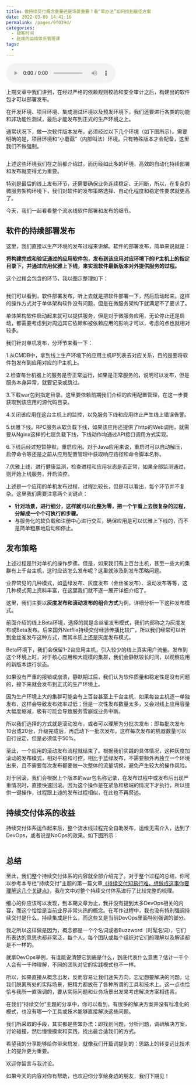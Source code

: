 ```yaml
---
title: 做持续交付概念重要还是场景重要？看“笨办法”如何找到最佳方案
date: 2022-03-09 14:41:16
permalink: /pages/9f039d/
categories:
  - 极客时间
  - 赵成的运维体系管理课
tags:
  - 
---
```

<audio title="20.做持续交付概念重要还是场景重要？看“笨办法”如何找到最佳方案" src="https://static001.geekbang.org/resource/audio/4e/c4/4e00d399014a5495a126d27fdf1f36c4.mp3" controls="controls"></audio> 
<p>上期文章中我们讲到，在经过严格的依赖规则校验和安全审计之后，构建出的软件包才可以部署发布。</p>
<p>在开发环境、项目环境、集成测试环境以及预发环境下，我们还要进行各类的功能和非功能性测试，最后才能发布到正式的生产环境之上。</p>
<p>通常状况下，做一次软件版本发布，必须经过以下几个环境（如下图所示）。需要明确的是，项目环境和“小蘑菇”（内部叫法）环境，只有特殊版本才会配备，这里我们不做强制。</p>
<p><img src="https://static001.geekbang.org/resource/image/36/6e/36066f4cc87bf4337a4f84e42cfd256e.jpg" alt="" /></p>
<p>上述这些环境我们在之前都介绍过。而历经如此多的环境，高效的自动化持续部署和发布就变得尤为重要。</p>
<p>特别是最后的线上发布环节，还需要确保业务连续稳定、无间断，所以，在复杂的微服务架构环境下，我们对软件的发布策略选择、自动化程度和稳定性要求就更高了。</p>
<p>今天，我们一起看看整个流水线软件部署和发布的细节。</p>
<h2>软件的持续部署发布</h2>
<p>这里，我们直接以生产环境的发布过程来讲解。软件的部署发布，简单来说就是：</p>
<p><strong>将构建完成和验证通过的应用软件包，发布到该应用对应环境下的IP主机上的指定目录下，并通过应用优雅上下线，来实现软件最新版本对外提供服务的过程。</strong></p>
<p>这个过程会包含的环节，我以图示整理如下：</p>
<p><img src="https://static001.geekbang.org/resource/image/71/b0/71bf16155f4071bda146db69a3ac67b0.jpg" alt="" /></p>
<p>我们可以看到，软件部署发布，听上去就是把软件部署一下，然后启动起来。这样的操作方式对于单体架构软件没有问题，但是在微服务架构下就满足不了要求了。</p>
<p>单体架构软件启动起来就可以提供服务，但是对于微服务应用，无论停止还是启动，都需要考虑到对周边其它依赖和被依赖应用的影响才可以，考虑的点也就相对较多。</p>
<p>我们针对单机发布，分环节来看一下：</p>
<p>1.从CMDB中，拿到线上生产环境下的应用主机IP列表去对应关系，目的是要将软件包发布到应用对应的IP主机上。</p>
<p>2.检查每台机器上的服务是否正常运行，如果是正常服务的，说明可以发布，但是服务本身异常，就要记录或跳过。</p>
<p>3.下载war包到指定目录。这里要依赖前期我们介绍的应用配置管理，在这一步要获取到该应用的源代码目录。</p>
<p>4.关闭该应用在这台主机上的监控，以免服务下线和应用终止产生线上错误告警。</p>
<p>5.优雅下线。RPC服务从软负载下线，如果该应用还提供了http的Web调用，就需要从Nginx这样的七层负载下线，下线动作均通过API接口调用方式实现。</p>
<p>6.下线后经过短暂静默，重启应用。对于Java应用来说，重启时可以自动解压，启停命令等还是之前从应用配置管理中获取响应路径和命令脚本名称。</p>
<p>7.优雅上线，进行健康监测，检查进程和应用状态是否正常，如果全部监测通过，则开始上线服务，开启监控。</p>
<p>上述是一个应用的单机发布过程，过程比较长，但是可以看出，每个环节并不复杂。这里我们需要注意两个关键点：</p>
<ul>
<li><strong>针对场景，进行细分，这样就可以化整为零，把一个乍看上去很复杂的过程，分解成一个个可执行的步骤。</strong></li>
<li>与服务化的软负载和注册中心进行交互，确保应用是可以优雅上下线的，而不是简单粗暴地启动和停止。</li>
</ul>
<!-- [[[read_end]]] -->
<h2>发布策略</h2>
<p>上述过程是针对单机的操作步骤。但是，如果我们有上百台主机，甚至一些大的集群有上千台主机，这时应该怎么发布呢？这里就涉及到发布策略问题。</p>
<p>业界常见的几种模式，如蓝绿发布、灰度发布（金丝雀发布）、滚动发布等等，这几种模式网上资料丰富，在这里我们就不逐一展开详细介绍了。</p>
<p>这里，我们主要以<strong>灰度发布和滚动发布的组合方式</strong>为例，详细分析一下这种发布模式。</p>
<p>前面介绍的线上Beta环境，选择的就是金丝雀发布模式，我们内部称之为灰度发布或Beta发布。后来国外Netflix持续交付经验传播比较广，所以我们经常可以听到金丝雀发布这种方式，而其本质上还是灰度发布模式。</p>
<p>Beta环境下，我们会保留1-2台应用主机，引入较少的线上真实用户流量。发布到这个环境上时，对于核心应用和大规模的集群，我们会静默较长时间，以观察应用的新版本运行状态。</p>
<p>如果没有严重的报错或崩溃，静默期过后，我们认为软件质量和稳定性是没有问题的，接下来就会发布到正式的生产环境上。</p>
<p>因为生产环境上大的集群可能会有上百台甚至上千台主机，如果每台主机逐一单独发布，这样会导致发布效率过低；但是一次性发布数量太多，又会对线上应用容量大幅度缩减，极有可能会导致服务雪崩或业务中断。</p>
<p>所以我们选择的方式就是滚动发布，或者可以理解为分批次发布：即每批次发布10台或20台，升级完成后，再启动下一批次发布。这样每次发布的机器数量可以自行设定，但是必须低于50%。</p>
<p>至此，一个应用的滚动发布流程就结束了。根据我们实践的具体情况，这种灰度加滚动的发布模式，相对平稳和可控。相比于蓝绿发布，不需要额外再独立一个环境出来，且不需要每次发布都要做一次整体的流量切换，避免产生较大的操作风险。</p>
<p>对于回滚，我们会根据上个版本的war包名称记录，在发布过程中或发布后出现严重情况时，直接快速回滚。因为这个操作是在紧急和极端的情况下才执行，所以提供一键操作，过程跟上述的发布过程相似，在此也不再赘述。</p>
<h2>持续交付体系的收益</h2>
<p>持续交付体系运作起来后，整个流水线过程完全自助发布，运维无需介入，达到了DevOps，或者说是NoOps的效果。如下图所示：</p>
<p><img src="https://static001.geekbang.org/resource/image/e5/2f/e5970628742eda8e67e2b9509fcde02f.jpg" alt="" /></p>
<h2>总结</h2>
<p>至此，我们整个持续交付体系的内容就全部介绍完了。对于整个过程的总结，你可以参考本专栏“持续交付”主题的第一篇文章<a href="https://time.geekbang.org/column/article/2631">《持续交付知易行难，想做成这事你要理解这几个关键点》</a>，我在文中对整个持续交付体系进行了比较完整的梳理。</p>
<p>细心的你应该可以发现，到本期文章为止，我并没有提到太多DevOps相关的内容，而这个恰恰是当前业界非常火热的概念。在写作过程中，我也没有特别强调持续交付是什么，持续集成是什么，而这些又是当前DevOps里面特别强调的部分。</p>
<p>我之所以这样做是因为，概念都是一个个名词或者Buzzword（时髦名词），它们所表达的意思也都非常泛，每个人，每个团队或每个组织对它们的理解以及解读都是不一样的。</p>
<p>就拿DevOps举例，有谁能说清楚它到底是什么，到底代表什么意思？估计一千个人会有一千种理解，不同的团队对它的实践模式也不一样。</p>
<p>所以，如果直接从概念出发，反而容易让我们迷失方向，忘记想要解决的问题，让我们脱离所处的实际场景，把精力都放在了各种所谓的工具和技术上。这一点也恰恰与我所一直强调的，要从实际问题和业务场景出发来考虑解决方案相违背。</p>
<p>在我们“持续交付”主题的分享中，你可以看到，有很多的解决方案并没有标准化的模式，也没有哪一个工具或技术能够直接解决这些问题。</p>
<p>我们所采取的手段，其实都是些笨办法：即找到问题，分析问题，调研解决方案，讨论碰撞，然后慢慢摸索和实践，找出最合适我们的方式。</p>
<p>希望我的分享能够给你带来启发，就像我们开篇词提到的：思路上的转变远比技术上的提升更为重要。</p>
<p>欢迎你留言与我讨论。</p>
<p>如果今天的内容对你有帮助，也欢迎你分享给身边的朋友，我们下期见！</p>
<p></p>
